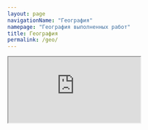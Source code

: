 ```yaml
---
layout: page
navigationName: "География"
namepage: "География выполненных работ"
title: География
permalink: /geo/
---
```

<iframe src="https://www.google.com/maps/d/embed?mid=1V-xF8zeW3FLnccXBX1w-zvuQI1Q"></iframe>